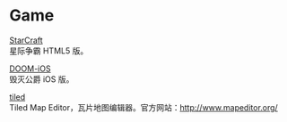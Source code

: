 Game
====

[StarCraft](https://github.com/Ju2ender/StarCraft)    
星际争霸 HTML5 版。

[DOOM-iOS](https://github.com/Ju2ender/DOOM-iOS)    
毁灭公爵 iOS 版。

[tiled](https://github.com/Ju2ender/tiled)    
Tiled Map Editor，瓦片地图编辑器。官方网站：http://www.mapeditor.org/

